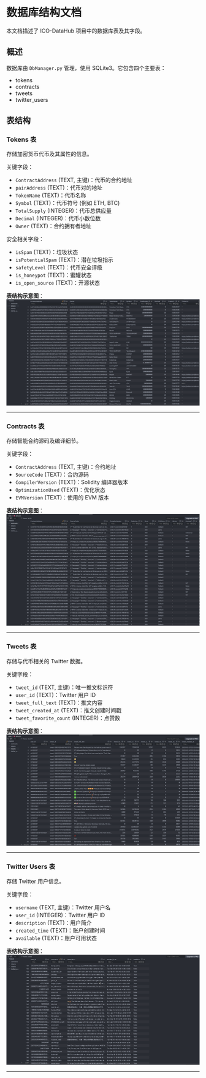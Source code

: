 # 数据库结构文档

本文档描述了 ICO-DataHub 项目中的数据库表及其字段。

## 概述

数据库由 `DbManager.py` 管理，使用 SQLite3。它包含四个主要表：
- tokens
- contracts
- tweets
- twitter_users

## 表结构

### Tokens 表
存储加密货币代币及其属性的信息。

关键字段：
- `ContractAddress` (TEXT, 主键)：代币的合约地址
- `pairAddress` (TEXT)：代币对的地址
- `TokenName` (TEXT)：代币名称
- `Symbol` (TEXT)：代币符号 (例如 ETH, BTC)
- `TotalSupply` (INTEGER)：代币总供应量
- `Decimal` (INTEGER)：代币小数位数
- `Owner` (TEXT)：合约拥有者地址

安全相关字段：
- `isSpam` (TEXT)：垃圾状态
- `isPotentialSpam` (TEXT)：潜在垃圾指示
- `safetyLevel` (TEXT)：代币安全评级
- `is_honeypot` (TEXT)：蜜罐状态
- `is_open_source` (TEXT)：开源状态

**表结构示意图**：
![Tokens 表](img/token_db.png)

---

### Contracts 表
存储智能合约源码及编译细节。

关键字段：
- `ContractAddress` (TEXT, 主键)：合约地址
- `SourceCode` (TEXT)：合约源码
- `CompilerVersion` (TEXT)：Solidity 编译器版本
- `OptimizationUsed` (TEXT)：优化状态
- `EVMVersion` (TEXT)：使用的 EVM 版本

**表结构示意图**：
![Contracts 表](img/contract_db.png)

---

### Tweets 表
存储与代币相关的 Twitter 数据。

关键字段：
- `tweet_id` (TEXT, 主键)：唯一推文标识符
- `user_id` (TEXT)：Twitter 用户 ID
- `tweet_full_text` (TEXT)：推文内容
- `tweet_created_at` (TEXT)：推文创建时间戳
- `tweet_favorite_count` (INTEGER)：点赞数

**表结构示意图**：
![Tweets 表](img/tweets_db.png)

---

### Twitter Users 表
存储 Twitter 用户信息。

关键字段：
- `username` (TEXT, 主键)：Twitter 用户名
- `user_id` (INTEGER)：Twitter 用户 ID
- `description` (TEXT)：用户简介
- `created_time` (TEXT)：账户创建时间
- `available` (TEXT)：账户可用状态

**表结构示意图**：
![Tweet's User 表](img/twitter_user_db.png)

---